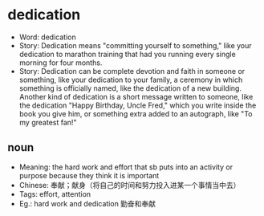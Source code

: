 # dedication

- Word: dedication
- Story: Dedication means "committing yourself to something," like your dedication to marathon training that had you running every single morning for four months.
- Story: Dedication can be complete devotion and faith in someone or something, like your dedication to your family, a ceremony in which something is officially named, like the dedication of a new building. Another kind of dedication is a short message written to someone, like the dedication "Happy Birthday, Uncle Fred," which you write inside the book you give him, or something extra added to an autograph, like "To my greatest fan!"

## noun

- Meaning: the hard work and effort that sb puts into an activity or purpose because they think it is important
- Chinese: 奉献；献身（将自己的时间和努力投入进某一个事情当中去）
- Tags: effort, attention
- Eg.: hard work and dedication 勤奋和奉献

